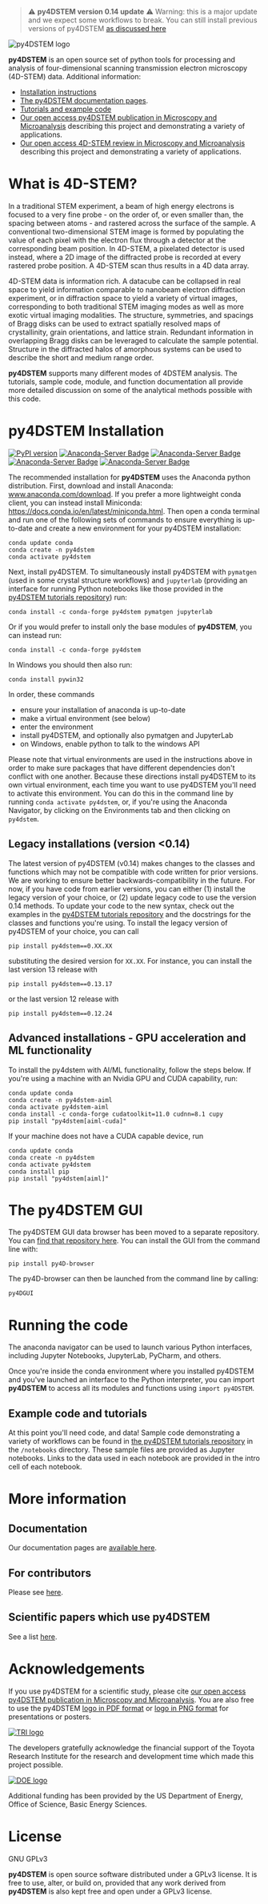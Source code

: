 
> :warning: **py4DSTEM version 0.14 update** :warning: Warning: this is a major update and we expect some workflows to break.  You can still install previous versions of py4DSTEM [as discussed here](#legacyinstall)



![py4DSTEM logo](/images/py4DSTEM_logo.png)

**py4DSTEM** is an open source set of python tools for processing and analysis of four-dimensional scanning transmission electron microscopy (4D-STEM) data.
Additional information:

- [Installation instructions](#install)
- [The py4DSTEM documentation pages](https://py4dstem.readthedocs.io/en/latest/index.html).
- [Tutorials and example code](https://github.com/py4dstem/py4DSTEM_tutorials)
- [Our open access py4DSTEM publication in Microscopy and Microanalysis](https://doi.org/10.1017/S1431927621000477) describing this project and demonstrating a variety of applications.
- [Our open access 4D-STEM review in Microscopy and Microanalysis](https://doi.org/10.1017/S1431927619000497) describing this project and demonstrating a variety of applications.



# What is 4D-STEM?

In a traditional STEM experiment, a beam of high energy electrons is focused to a very fine probe - on the order of, or even smaller than, the spacing between atoms - and rastered across the surface of the sample. A conventional two-dimensional STEM image is formed by populating the value of each pixel with the electron flux through a detector at the corresponding beam position. In 4D-STEM, a pixelated detector is used instead, where a 2D image of the diffracted probe is recorded at every rastered probe position. A 4D-STEM scan thus results in a 4D data array.


4D-STEM data is information rich.
A datacube can be collapsed in real space to yield information comparable to nanobeam electron diffraction experiment, or in diffraction space to yield a variety of virtual images, corresponding to both traditional STEM imaging modes as well as more exotic virtual imaging modalities.
The structure, symmetries, and spacings of Bragg disks can be used to extract spatially resolved maps of crystallinity, grain orientations, and lattice strain.
Redundant information in overlapping Bragg disks can be leveraged to calculate the sample potential.
Structure in the diffracted halos of amorphous systems can be used to describe the short and medium range order.

**py4DSTEM** supports many different modes of 4DSTEM analysis.
The tutorials, sample code, module, and function documentation all provide more detailed discussion on some of the analytical methods possible with this code.



<a id='install'></a>
# py4DSTEM Installation

[![PyPI version](https://badge.fury.io/py/py4dstem.svg)](https://badge.fury.io/py/py4dstem)
[![Anaconda-Server Badge](https://anaconda.org/conda-forge/py4dstem/badges/version.svg)](https://anaconda.org/conda-forge/py4dstem)
[![Anaconda-Server Badge](https://anaconda.org/conda-forge/py4dstem/badges/latest_release_date.svg)](https://anaconda.org/conda-forge/py4dstem)
[![Anaconda-Server Badge](https://anaconda.org/conda-forge/py4dstem/badges/platforms.svg)](https://anaconda.org/conda-forge/py4dstem)
[![Anaconda-Server Badge](https://anaconda.org/conda-forge/py4dstem/badges/downloads.svg)](https://anaconda.org/conda-forge/py4dstem)

The recommended installation for **py4DSTEM** uses the Anaconda python distribution.
First, download and install Anaconda: www.anaconda.com/download. 
If you prefer a more lightweight conda client, you can instead install Miniconda: https://docs.conda.io/en/latest/miniconda.html.
Then open a conda terminal and run one of the following sets of commands to ensure everything is up-to-date and create a new environment for your py4DSTEM installation:


```
conda update conda
conda create -n py4dstem
conda activate py4dstem
```

Next, install py4DSTEM.  To simultaneously install py4DSTEM with `pymatgen` (used in some crystal structure workflows) and `jupyterlab` (providing an interface for running Python notebooks like those provided in the [py4DSTEM tutorials repository](https://github.com/py4dstem/py4DSTEM_tutorials)) run:

```
conda install -c conda-forge py4dstem pymatgen jupyterlab
```

Or if you would prefer to install only the base modules of **py4DSTEM**, you can instead run:

```
conda install -c conda-forge py4dstem
```

In Windows you should then also run:

```
conda install pywin32
```

In order, these commands
- ensure your installation of anaconda is up-to-date
- make a virtual environment (see below)
- enter the environment
- install py4DSTEM, and optionally also pymatgen and JupyterLab
- on Windows, enable python to talk to the windows API

Please note that virtual environments are used in the instructions above in order to make sure packages that have different dependencies don't conflict with one another.
Because these directions install py4DSTEM to its own virtual environment, each time you want to use py4DSTEM you'll need to activate this environment.
You can do this in the command line by running `conda activate py4dstem`, or, if you're using the Anaconda Navigator, by clicking on the Environments tab and then clicking on `py4dstem`.



<a id='legacyinstall'></a>
## Legacy installations (version <0.14)

The latest version of py4DSTEM (v0.14) makes changes to the classes and functions which may not be compatible with code written for prior versions.
We are working to ensure better backwards-compatibility in the future.
For now, if you have code from earlier versions, you can either (1) install the legacy version of your choice, or (2) update legacy code to use the version 0.14 methods.
To update your code to the new syntax, check out the examples in the [py4DSTEM tutorials repository](https://github.com/py4dstem/py4DSTEM_tutorials) and the docstrings for the classes and functions you're using.
To install the legacy version of py4DSTEM of your choice, you can call

```
pip install py4dstem==0.XX.XX
```

substituting the desired version for `XX.XX`.  For instance, you can install the last version 13 release with

```
pip install py4dstem==0.13.17
```

or the last version 12 release with

```
pip install py4dstem==0.12.24
```




## Advanced installations - GPU acceleration and ML functionality

To install the py4dstem with AI/ML functionality, follow the steps below.
If you're using a machine with an Nvidia GPU and CUDA capability, run:

```
conda update conda
conda create -n py4dstem-aiml
conda activate py4dstem-aiml
conda install -c conda-forge cudatoolkit=11.0 cudnn=8.1 cupy 
pip install "py4dstem[aiml-cuda]"
```

If your machine does not have a CUDA capable device, run
```
conda update conda
conda create -n py4dstem
conda activate py4dstem
conda install pip
pip install "py4dstem[aiml]"
```



# The py4DSTEM GUI

The py4DSTEM GUI data browser has been moved to a separate repository.
You can [find that repository here](https://github.com/py4dstem/py4D-browser).
You can install the GUI from the command line with:

```
pip install py4D-browser
```

The py4D-browser can then be launched from the command line by calling:

```
py4DGUI
```




# Running the code

The anaconda navigator can be used to launch various Python interfaces, including Jupyter Notebooks, JupyterLab, PyCharm, and others.

Once you're inside the conda environment where you installed py4DSTEM and you've launched an interface to the Python interpreter, you can import **py4DSTEM** to access all its modules and functions using `import py4DSTEM`.


## Example code and tutorials

At this point you'll need code, and data!
Sample code demonstrating a variety of workflows can be found in [the py4DSTEM tutorials repository](https://github.com/py4dstem/py4DSTEM_tutorials) in the `/notebooks` directory.
These sample files are provided as Jupyter notebooks.
Links to the data used in each notebook are provided in the intro cell of each notebook.




# More information

## Documentation

Our documentation pages are [available here](https://py4dstem.readthedocs.io/en/latest/index.html).



## For contributors

Please see [here](https://gist.github.com/bsavitzky/8b1ee4c1244814940e7cff4500535dba).


## Scientific papers which use **py4DSTEM**

See a list [here](docs/papers.md).




# Acknowledgements

If you use py4DSTEM for a scientific study, please cite [our open access py4DSTEM publication in Microscopy and Microanalysis](https://doi.org/10.1017/S1431927621000477). You are also free to use the py4DSTEM [logo in PDF format](images/py4DSTEM_logo_54.pdf) or [logo in PNG format](images/py4DSTEM_logo_54_export.png) for presentations or posters.


[![TRI logo](/images/toyota_research_institute.png)](https://www.tri.global/)


The developers gratefully acknowledge the financial support of the Toyota Research Institute for the research and development time which made this project possible.

[![DOE logo](/images/DOE_logo.png)](https://www.energy.gov/science/bes/basic-energy-sciences/)

Additional funding has been provided by the US Department of Energy, Office of Science, Basic Energy Sciences.



# License

GNU GPLv3

**py4DSTEM** is open source software distributed under a GPLv3 license.
It is free to use, alter, or build on, provided that any work derived from **py4DSTEM** is also kept free and open under a GPLv3 license.

